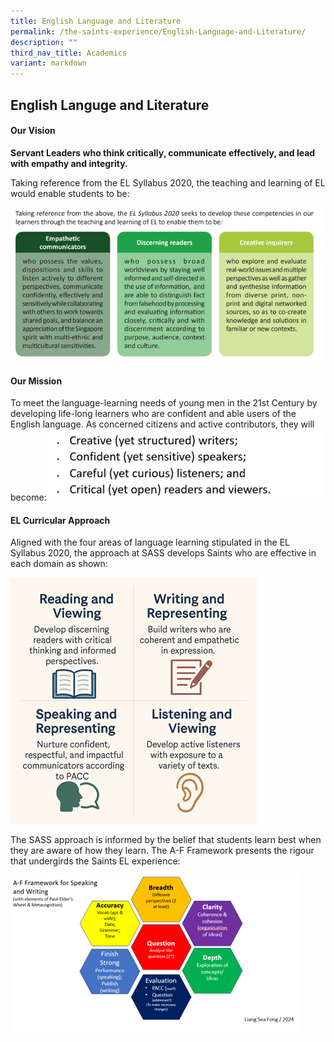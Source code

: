 ```yaml
---
title: English Language and Literature
permalink: /the-saints-experience/English-Language-and-Literature/
description: ""
third_nav_title: Academics
variant: markdown
---
```

## English Languge and Literature 

#### Our Vision 

**Servant Leaders who think critically, communicate effectively, and lead with empathy and integrity.**

Taking reference from the EL Syllabus 2020, the teaching and learning of EL would enable students to be:

![](/images/EL_Syllabus.png)


#### Our Mission

To meet the language-learning needs of young men in the 21st Century by developing life-long learners who are confident and able users of the English language. As concerned citizens and active contributors, they will become:
![](/images/Mission.png)



#### EL Curricular Approach 

Aligned with the four areas of language learning stipulated in the EL Syllabus 2020, the approach at SASS develops Saints who are effective in each domain as shown:

![](/images/Curricular_Approach.png)

The SASS approach is informed by the belief that students learn best when they are aware of how they learn. The A-F Framework presents the rigour that undergirds the Saints EL experience:

![](/images/AF_Framework.png)

